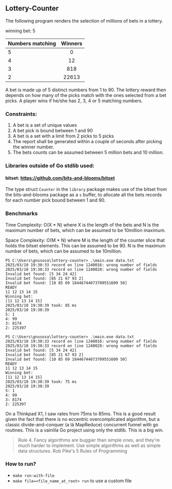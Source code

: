 ## Lottery-Counter
The following program renders the selection of millions of bets in a lottery.

winning bet: 5

| Numbers matching | Winners |
| ------------- |:-------------:
| 5             | 0             |
| 4             | 12            |
| 3             | 818           |
| 2             | 22613         |

A bet is made up of 5 distinct numbers from 1 to 90. 
The lottery reward then depends on how many of the picks match with the ones selected from a bet picks. 
A player wins if he/she has 2, 3, 4 or 5 matching numbers.


### Constraints:
1. A bet is a set of unique values
2. A bet pick is bound between 1 and 90
3. A bet is a set with a limit from 2 picks to 5 picks
4. The report shall be generated within a couple of seconds after picking the winner number.
5. The bets counts can be assumed between 5 million bets and 10 million.

### Libraries outside of Go stdlib used:
#### bitset: https://github.com/bits-and-blooms/bitset
   The type struct `Counter` in the `library` package makes use of the bitset from the bits-and-blooms package as a `s` buffer, to allocate all the bets records for each number pick bound between 1 and 90.

### Benchmarks

Time Complexity: O(X * N) where X is the length of the bets and N is the maximum number of bets, which can be assumed to be 10million maximum.

Space Complexity: O(M * N) where M is the length of the counter slice that holds the bitset elements. This can be assumed to be 90. 
N is the maximum number of bets, which can be assumed to be 10million.

```shell
PS C:\Users\gnusosa\lottery-counter> .\main.exe data.txt
2025/03/10 19:30:33 record on line 1240016: wrong number of fields
2025/03/10 19:30:33 record on line 1240028: wrong number of fields
Invalid bet found: [5 34 24 42]
Invalid bet found: [85 21 67 93 2]
Invalid bet found: [10 85 69 18446744073709551609 50]
READY
11 12 13 14 15
Winning bet:
[11 12 13 14 15]
2025/03/10 19:30:39 took: 85 ms
2025/03/10 19:30:39
5: 1
4: 99
3: 8174
2: 225397
```

```shell
PS C:\Users\gnusosa\lottery-counter> .\main.exe data.txt
2025/03/10 19:30:33 record on line 1240016: wrong number of fields
2025/03/10 19:30:33 record on line 1240028: wrong number of fields
Invalid bet found: [5 34 24 42]
Invalid bet found: [85 21 67 93 2]
Invalid bet found: [10 85 69 18446744073709551609 50]
READY
11 12 13 14 15
Winning bet:
[11 12 13 14 15]
2025/03/10 19:30:39 took: 75 ms
2025/03/10 19:30:39
5: 1
4: 99
3: 8174
2: 225397
```


On a Thinkpad X1, I saw rates from 75ms to 85ms.
This is a good result given the fact that there is no eccentric overcomplicated algorithm, but a classic divide-and-conquer (a lá MapReduce) concurrent funnel with go routines. This is a vainilla Go project using only the stdlib. This is a big win.

> Rule 4. Fancy algorithms are buggier than simple ones, and they're much harder to implement. Use simple algorithms as well as simple data structures.
> Rob Pike's 5 Rules of Programming

### How to run?
- `make run-with-file`
- `make file=<file_name_at_root> run` to use a custom file
